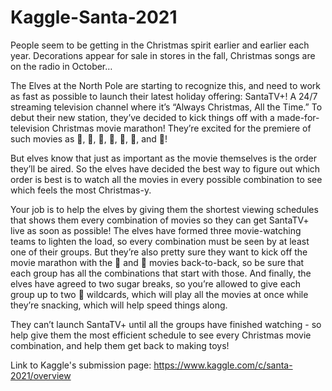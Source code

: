 # Kaggle-Santa-2021
People seem to be getting in the Christmas spirit earlier and earlier each year. Decorations appear for sale in stores in the fall, Christmas songs are on the radio in October…

The Elves at the North Pole are starting to recognize this, and need to work as fast as possible to launch their latest holiday offering: SantaTV+! A 24/7 streaming television channel where it’s “Always Christmas, All the Time.” To debut their new station, they’ve decided to kick things off with a made-for-television Christmas movie marathon! They’re excited for the premiere of such movies as 🎅, 🤶, 🦌, 🧝, 🎄, 🎁, and 🎀!

But elves know that just as important as the movie themselves is the order they’ll be aired. So the elves have decided the best way to figure out which order is best is to watch all the movies in every possible combination to see which feels the most Christmas-y.

Your job is to help the elves by giving them the shortest viewing schedules that shows them every combination of movies so they can get SantaTV+ live as soon as possible! The elves have formed three movie-watching teams to lighten the load, so every combination must be seen by at least one of their groups. But they’re also pretty sure they want to kick off the movie marathon with the 🎅 and 🤶 movies back-to-back, so be sure that each group has all the combinations that start with those. And finally, the elves have agreed to two sugar breaks, so you’re allowed to give each group up to two 🌟 wildcards, which will play all the movies at once while they’re snacking, which will help speed things along.

They can’t launch SantaTV+ until all the groups have finished watching - so help give them the most efficient schedule to see every Christmas movie combination, and help them get back to making toys!


Link to Kaggle's submission page: https://www.kaggle.com/c/santa-2021/overview